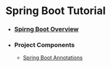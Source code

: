 # Spring Boot Tutorial
  - ### [Spirng Boot Overview](Spring_Boot_Overview/README.md)
  - ### Project Components
    - [Spring Boot Annotations]()
